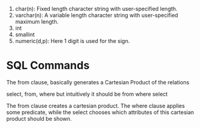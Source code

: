 1. char(n): Fixed length character string with user-specified length.
2. varchar(n): A variable length character string with user-specified maximum length.
3. int
4. smallint
5. numeric(d,p): Here 1 digit is used for the sign.
# SQL Commands
The from clause, basically generates a Cartesian Product of the relations

select, from, where but intuitively it should be from where select

The from clause creates a cartesian product. The where clause applies some predicate, while the select chooses which attributes of this cartesian product should be shown.